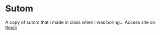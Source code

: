 # Sutom
A copy of sutom that i made in class when i was boring...
Access site on [Replit](https://replit.com/@JEAN_MICHELMICH/Wordle#)
